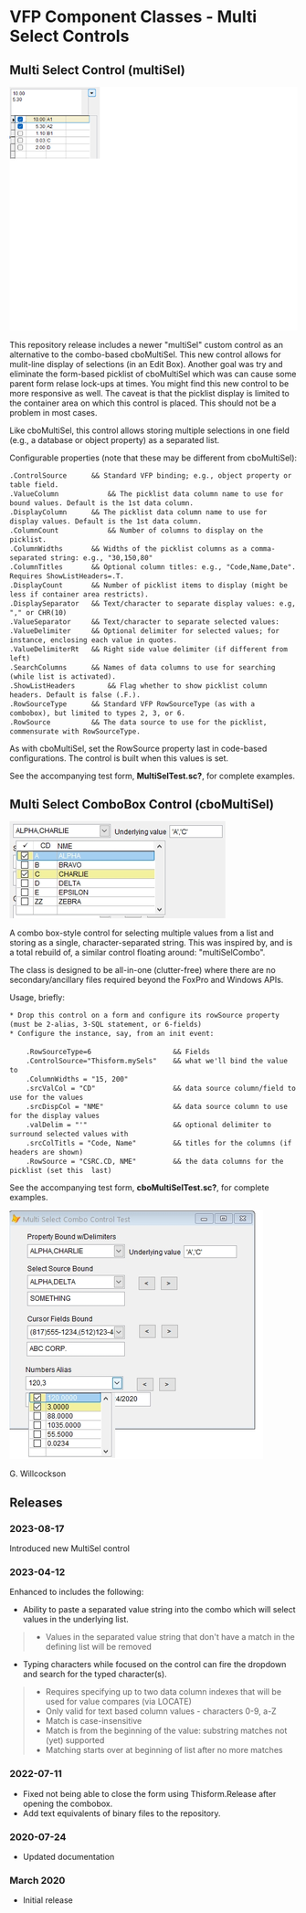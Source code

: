 # VFP Component Classes - Multi Select Controls

## Multi Select Control (multiSel)

![Image of control](images/MultiSel.png)

This repository release includes a newer "multiSel" custom control as an alternative to the combo-based cboMultiSel. This new control allows for mulit-line display of selections (in an Edit Box). Another goal was try and eliminate the form-based picklist of cboMultiSel which was can cause some parent form relase lock-ups at times. You might find this new control to be more responsive as well. The caveat is that the picklist display is limited to the container area on which this control is placed. This should not be a problem in most cases.

Like cboMultiSel, this control allows storing multiple selections in one field (e.g., a database or object property) as a separated list.

Configurable properties (note that these may be different from cboMultiSel):

	.ControlSource		&& Standard VFP binding; e.g., object property or table field.
	.ValueColumn			&& The picklist data column name to use for bound values. Default is the 1st data column.
	.DisplayColumn		&& The picklist data column name to use for display values. Default is the 1st data column.
	.ColumnCount			&& Number of columns to display on the picklist.
	.ColumnWidths		&& Widths of the picklist columns as a comma-separated string: e.g., "30,150,80"
	.ColumnTitles		&& Optional column titles: e.g., "Code,Name,Date". Requires ShowListHeaders=.T.
	.DisplayCount		&& Number of picklist items to display (might be less if container area restricts).
	.DisplaySeparator	&& Text/character to separate display values: e.g, "," or CHR(10)
	.ValueSeparator		&& Text/character to separate selected values:
	.ValueDelimiter		&& Optional delimiter for selected values; for instance, enclosing each value in quotes.
	.ValueDelimiterRt	&& Right side value delimiter (if different from left)
	.SearchColumns		&& Names of data columns to use for searching (while list is activated).
	.ShowListHeaders		&& Flag whether to show picklist column headers. Default is false (.F.).
	.RowSourceType		&& Standard VFP RowSourceType (as with a combobox), but limited to types 2, 3, or 6.
	.RowSource			&& The data source to use for the picklist, commensurate with RowSourceType.

As with cboMultiSel, set the RowSource property last in code-based configurations. The control is built when this values is set.

See the accompanying test form, **MultiSelTest.sc?**, for complete examples.



## Multi Select ComboBox Control (cboMultiSel)

![Image of control](images/pic1.jpg)

A combo box-style control for selecting multiple values from a list and storing as a single, character-separated string. This was inspired by, and is a total rebuild of, a similar control floating around: "multiSelCombo".

The class is designed to be all-in-one (clutter-free) where there are no secondary/ancillary files required beyond the FoxPro and Windows APIs.

Usage, briefly:

	* Drop this control on a form and configure its rowSource property (must be 2-alias, 3-SQL statement, or 6-fields)
	* Configure the instance, say, from an init event:

		.RowSourceType=6					&& Fields
		.ControlSource="Thisform.mySels"	&& what we'll bind the value to
		.ColumnWidths = "15, 200"	
		.srcValCol = "CD"					&& data source column/field to use for the values
		.srcDispCol = "NME"					&& data source column to use for the display values
		.valDelim = "'"						&& optional delimiter to surround selected values with
		.srcColTitls = "Code, Name" 		&& titles for the columns (if headers are shown)
		.RowSource = "CSRC.CD, NME"			&& the data columns for the picklist (set this  last)

See the accompanying test form, **cboMultiSelTest.sc?**, for complete examples.

![Image of test screen](images/pic2.jpg)

G. Willcockson

## Releases

### 2023-08-17

Introduced new MultiSel control

### 2023-04-12

Enhanced to includes the following:

- Ability to paste a separated value string into the combo which will select values in the underlying list.

> - Values in the separated value string that don't have a match in the defining list will be removed

- Typing characters while focused on the control can fire the dropdown and search for the typed character(s).

> - Requires specifying up to two data column indexes that will be used for value compares (via LOCATE)
> - Only valid for text based column values - characters 0-9, a-Z
> - Match is case-insensitive
> - Match is from the beginning of the value: substring  matches not (yet) supported
> - Matching starts over at beginning of list after no more matches

### 2022-07-11

* Fixed not being able to close the form using Thisform.Release after opening the combobox.
* Add text equivalents of binary files to the repository.

### 2020-07-24

* Updated documentation

### March 2020

* Initial release
